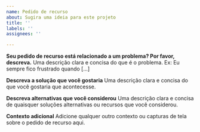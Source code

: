 ```yaml
---
name: Pedido de recurso
about: Sugira uma ideia para este projeto
title: ''
labels: ''
assignees: ''

---
```


**Seu pedido de recurso está relacionado a um problema? Por favor, descreva.**
Uma descrição clara e concisa do que é o problema. Ex: Eu sempre fico frustrado quando [...]

**Descreva a solução que você gostaria**
Uma descrição clara e concisa do que você gostaria que acontecesse.

**Descreva alternativas que você considerou**
Uma descrição clara e concisa de quaisquer soluções alternativas ou recursos que você considerou.

**Contexto adicional**
Adicione qualquer outro contexto ou capturas de tela sobre o pedido de recurso aqui.
